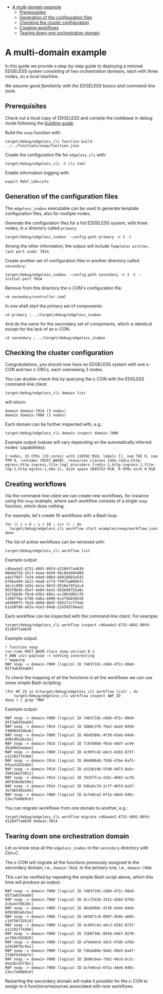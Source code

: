 - [A multi-domain example](#a-multi-domain-example)
  - [Prerequisites](#prerequisites)
  - [Generation of the configuration files](#generation-of-the-configuration-files)
  - [Checking the cluster configuration](#checking-the-cluster-configuration)
  - [Creating workflows](#creating-workflows)
  - [Tearing down one orchestration domain](#tearing-down-one-orchestration-domain)


# A multi-domain example

In this guide we provide a step-by-step guide to deploying a minimal
EDGELESS system consisting of two orchestration domains, each with three
nodes, on a local machine.

_We assume good familiarity with the EDGELESS basics and command-line tools._

## Prerequisites

Check out a local copy of EDGELESS and compile the codebase in debug mode
following the [building guide](../BUILDING.md).

Build the `noop` function with:

```shell
target/debug/edgeless_cli function build ../../functions/noop/function.json
```

Create the configuration file for `edgeless_cli` with:

```shell
target/debug/edgeless_cli -t cli.toml
```

Enable information logging with:

```shell
export RUST_LOG=info
```

## Generation of the configuration files

The `edgeless_inabox` executable can be used to generate template
configuration files, also for multiple nodes.

Generate the configuration files for a full EDGELESS system, with three nodes,
in a directory called `primary`:

```shell
target/debug/edgeless_inabox --config-path primary -n 3 -t
```

Among the other information, the output will include
`Templates written, last port used: 7014`.

Create another set of configuration files in another directory called
`secondary`:

```shell
target/debug/edgeless_inabox --config-path secondary -n 3 -t --initial-port 7014
```

Remove from this directory the ε-CON's configuration file:

```shell
rm secondary/controller.toml
```

In one shell start the primary set of components:

```shell
cd primary ; ../target/debug/edgeless_inabox
```

And do the same for the secondary set of components, which is identical except
for the lack of an ε-CON:

```shell
cd secondary ; ../target/debug/edgeless_inabox
```

## Checking the cluster configuration

Congratulations, you should now have an EDGELESS system with one ε-CON and
two ε-ORCs, each overseeing 3 nodes.

You can double-check this by querying the ε-CON with the EDGLESS command-line
client:

```shell
target/debug/edgeless_cli domain list
```

will return:

```
domain domain-7014 (3 nodes)
domain domain-7000 (3 nodes)
```

Each domain can be further inspected with, e.g.:

```shell
target/debug/edgeless_cli domain inspect domain-7000
```

Example output (values will vary depending on the automatically inferred
nodes' capabilities):

```
3 nodes, 33 CPUs (33 cores) with 110592 MiB, labels [], num TEE 0, num TPM 0, runtimes [RUST_WASM], resources classes [dda,redis,http-egress,http-ingress,file-log] providers [redis-1,http-ingress-1,file-log-1,http-egress-1,dda-1], disk space 2845752 MiB, 0 GPUs with 0 MiB
```

## Creating workflows

Via the command-line client we can create new workflows, for instance using
the `noop` example, where each workflow consists of a single `noop` function,
which does nothing.

For example, let's create 10 workflows with a Bash loop:

```shell
for (( i = 0 ; i < 10 ; i++ )) ; do
  target/debug/edgeless_cli workflow start examples/noop/workflow.json
done
```

The list of active workflows can be retrieved with:

```shell
target/debug/edgeless_cli workflow list
```

Example output:

```
c46aa4e2-4731-4891-80fd-d1284f7a4639
00e8a73d-32cf-4eae-9e59-9bc9edd44d0d
e4a7f667-7a34-4da9-b0b4-66018683a542
bf4ba499-1622-4ea0-a77d-79975a08987c
ebc1c999-1d3e-4e1e-9b7d-9518ef97a2c4
953f8b45-d5ef-4e04-be41-503b90755a8c
3a726646-f6c8-43b2-86b1-ec29b3d021f8
5109ff8a-b766-4a6a-b090-6cef9ab58e58
a93b00f5-7b2d-46b8-8bdf-582271cff5eb
b1a38fd8-e83a-41e3-84ab-21e5057d4ae2
```

Each workflow can be inspected with the command-line client.
For example:

```shell
target/debug/edgeless_cli workflow inspect c46aa4e2-4731-4891-80fd-d1284f7a4639
```

Example output:

```
* function noop
run-time RUST_WASM class noop version 0.1
F_ANN init-payload -> nothing interesting
* mapping
MAP noop -> domain-7000 [logical ID 74837101-c684-4f2c-98e8-85f3a0354a69]
```

To check the mapping of all the functions in all the workflows we can use
some simple Bash scripting:

```shell
(for WF_ID in $(target/debug/edgeless_cli workflow list) ; do
    target/debug/edgeless_cli workflow inspect $WF_ID
done ) | grep ^MAP
```

Example output:

```
MAP noop -> domain-7000 [logical ID 74837101-c684-4f2c-98e8-85f3a0354a69]
MAP noop -> domain-7014 [logical ID 1880c3f6-79e3-4a2b-8d58-f40003419ba6]
MAP noop -> domain-7000 [logical ID 46e0360c-4f30-43eb-84e6-8d91901ebcba]
MAP noop -> domain-7014 [logical ID 718784b8-f0cb-4dd7-ac94-d5a09d2edaea]
MAP noop -> domain-7000 [logical ID 4c99fc42-e6c3-4192-8737-a121027743b6]
MAP noop -> domain-7014 [logical ID 804806dd-75b0-47be-8af5-0fea3201b4b5]
MAP noop -> domain-7014 [logical ID e333b196-5fd8-4d72-9a3c-394526ef3011]
MAP noop -> domain-7014 [logical ID 7425ffca-21bc-4602-ac78-d07838e9e59e]
MAP noop -> domain-7014 [logical ID 5dba5c7d-2c7f-46fd-be57-3e74b5482ed4]
MAP noop -> domain-7000 [logical ID bcfe0ce2-6f3a-4de6-849c-23ec7d4889c6]
```

You can migrate workflows from one domain to another, e.g.:

```shell
target/debug/edgeless_cli workflow migrate c46aa4e2-4731-4891-80fd-d1284f7a4639 domain-7014
```

## Tearing down one orchestration domain

Let us know stop all the `edgeless_inabox` in the `secondary` directory
with Ctrl+C.

The ε-CON will migrate all the functions previously assigned to the secondary
domain, i.e., `domain-7014`, to the primary one, i.e., `domain-7000`.

This can be verified by repeating the simple Bash script above, which this
time will produce as output:

```
MAP noop -> domain-7000 [logical ID 74837101-c684-4f2c-98e8-85f3a0354a69]
MAP noop -> domain-7000 [logical ID dcc7242b-3331-42bd-8758-2c6ae3f8610c]
MAP noop -> domain-7000 [logical ID 46e0360c-4f30-43eb-84e6-8d91901ebcba]
MAP noop -> domain-7000 [logical ID bb5871c8-0997-4546-a605-c1df56f32b14]
MAP noop -> domain-7000 [logical ID 4c99fc42-e6c3-4192-8737-a121027743b6]
MAP noop -> domain-7000 [logical ID 7280730c-8910-4467-9270-acf84c593828]
MAP noop -> domain-7000 [logical ID af44edc6-2dc5-47d6-afb8-a24280fbc9a1]
MAP noop -> domain-7000 [logical ID fd6da60e-9a82-49d3-ba47-2f48f924de7e]
MAP noop -> domain-7000 [logical ID 2bd6cbea-73b2-40c6-bc2c-8ea3bc55f5bc]
MAP noop -> domain-7000 [logical ID bcfe0ce2-6f3a-4de6-849c-23ec7d4889c6]
```

Restarting the secondary domain will make it possible for the ε-CON to assign
to it functions/resources associated with _new_ workflows.